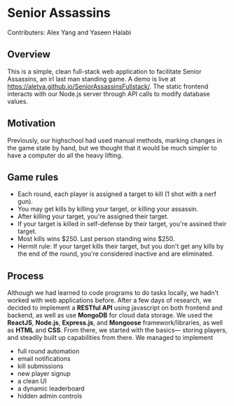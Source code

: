 # Senior Assassins
Contributers: Alex Yang and Yaseen Halabi
## Overview
This is a simple, clean full-stack web application to facilitate Senior Assassins, an irl last man standing game.
A demo is live at https://aletya.github.io/SeniorAssassinsFullstack/.
The static frontend interacts with our Node.js server through API calls to modify database values.
## Motivation
Previously, our highschool had used manual methods, marking changes in the game state by hand, but we thought that it would be much simpler to have a computer do all the heavy lifting.
## Game rules
- Each round, each player is assigned a target to kill (1 shot with a nerf gun).
- You may get kills by killing your target, or killing your assassin.
- After killing your target, you're assigned their target.
- If your target is killed in self-defense by their target, you're assined their target.
- Most kills wins $250. Last person standing wins $250.
- Hermit rule: If your target kills their target, but you don't get any kills by the end of the round, you're considered inactive and are eliminated.
## Process
Although we had learned to code programs to do tasks locally, we hadn't worked with web applications before. After a few days of research, we decided to implement a **RESTful API** using javascript on both frontend and backend, as well as use **MongoDB** for cloud data storage. We used the **ReactJS**, **Node.js**, **Express.js**, and **Mongoose** framework/libraries, as well as **HTML** and **CSS**. From there, we started with the basics— storing players, and steadily built up capabilities from there. We managed to implement
- full round automation
- email notifications
- kill submissions
- new player signup
- a clean UI
- a dynamic leaderboard
- hidden admin controls
